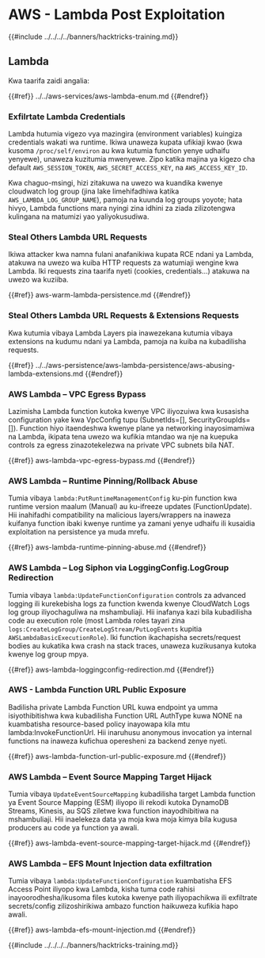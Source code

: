 # AWS - Lambda Post Exploitation

{{#include ../../../../banners/hacktricks-training.md}}

## Lambda

Kwa taarifa zaidi angalia:

{{#ref}}
../../aws-services/aws-lambda-enum.md
{{#endref}}

### Exfilrtate Lambda Credentials

Lambda hutumia vigezo vya mazingira (environment variables) kuingiza credentials wakati wa runtime. Ikiwa unaweza kupata ufikiaji kwao (kwa kusoma `/proc/self/environ` au kwa kutumia function yenye udhaifu yenyewe), unaweza kuzitumia mwenyewe. Zipo katika majina ya kigezo cha default `AWS_SESSION_TOKEN`, `AWS_SECRET_ACCESS_KEY`, na `AWS_ACCESS_KEY_ID`.

Kwa chaguo-msingi, hizi zitakuwa na uwezo wa kuandika kwenye cloudwatch log group (jina lake limehifadhiwa katika `AWS_LAMBDA_LOG_GROUP_NAME`), pamoja na kuunda log groups yoyote; hata hivyo, Lambda functions mara nyingi zina idhini za ziada zilizotengwa kulingana na matumizi yao yaliyokusudiwa.

### Steal Others Lambda URL Requests

Ikiwa attacker kwa namna fulani anafanikiwa kupata RCE ndani ya Lambda, atakuwa na uwezo wa kuiba HTTP requests za watumiaji wengine kwa Lambda. Iki requests zina taarifa nyeti (cookies, credentials...) atakuwa na uwezo wa kuziiba.

{{#ref}}
aws-warm-lambda-persistence.md
{{#endref}}

### Steal Others Lambda URL Requests & Extensions Requests

Kwa kutumia vibaya Lambda Layers pia inawezekana kutumia vibaya extensions na kudumu ndani ya Lambda, pamoja na kuiba na kubadilisha requests.

{{#ref}}
../../aws-persistence/aws-lambda-persistence/aws-abusing-lambda-extensions.md
{{#endref}}

### AWS Lambda – VPC Egress Bypass

Lazimisha Lambda function kutoka kwenye VPC iliyozuiwa kwa kusasisha configuration yake kwa VpcConfig tupu (SubnetIds=[], SecurityGroupIds=[]). Function hiyo itaendeshwa kwenye plane ya networking inayosimamiwa na Lambda, ikipata tena uwezo wa kufikia mtandao wa nje na kuepuka controls za egress zinazotekelezwa na private VPC subnets bila NAT.

{{#ref}}
aws-lambda-vpc-egress-bypass.md
{{#endref}}

### AWS Lambda – Runtime Pinning/Rollback Abuse

Tumia vibaya `lambda:PutRuntimeManagementConfig` ku-pin function kwa runtime version maalum (Manual) au ku-ifreeze updates (FunctionUpdate). Hii inahifadhi compatibility na malicious layers/wrappers na inaweza kuifanya function ibaki kwenye runtime ya zamani yenye udhaifu ili kusaidia exploitation na persistence ya muda mrefu.

{{#ref}}
aws-lambda-runtime-pinning-abuse.md
{{#endref}}

### AWS Lambda – Log Siphon via LoggingConfig.LogGroup Redirection

Tumia vibaya `lambda:UpdateFunctionConfiguration` controls za advanced logging ili kurekebisha logs za function kwenda kwenye CloudWatch Logs log group iliyochaguliwa na mshambuliaji. Hii inafanya kazi bila kubadilisha code au execution role (most Lambda roles tayari zina `logs:CreateLogGroup/CreateLogStream/PutLogEvents` kupitia `AWSLambdaBasicExecutionRole`). Iki function ikachapisha secrets/request bodies au kukatika kwa crash na stack traces, unaweza kuzikusanya kutoka kwenye log group mpya.

{{#ref}}
aws-lambda-loggingconfig-redirection.md
{{#endref}}

### AWS - Lambda Function URL Public Exposure

Badilisha private Lambda Function URL kuwa endpoint ya umma isiyothibitishwa kwa kubadilisha Function URL AuthType kuwa NONE na kuambatisha resource-based policy inayowapa kila mtu lambda:InvokeFunctionUrl. Hii inaruhusu anonymous invocation ya internal functions na inaweza kufichua operesheni za backend zenye nyeti.

{{#ref}}
aws-lambda-function-url-public-exposure.md
{{#endref}}

### AWS Lambda – Event Source Mapping Target Hijack

Tumia vibaya `UpdateEventSourceMapping` kubadilisha target Lambda function ya Event Source Mapping (ESM) iliyopo ili rekodi kutoka DynamoDB Streams, Kinesis, au SQS ziletwe kwa function inayodhibitiwa na mshambuliaji. Hii inaelekeza data ya moja kwa moja kimya bila kugusa producers au code ya function ya awali.

{{#ref}}
aws-lambda-event-source-mapping-target-hijack.md
{{#endref}}

### AWS Lambda – EFS Mount Injection data exfiltration

Tumia vibaya `lambda:UpdateFunctionConfiguration` kuambatisha EFS Access Point iliyopo kwa Lambda, kisha tuma code rahisi inayoorodhesha/ikusoma files kutoka kwenye path iliyopachikwa ili exfiltrate secrets/config zilizoshirikiwa ambazo function haikuweza kufikia hapo awali.

{{#ref}}
aws-lambda-efs-mount-injection.md
{{#endref}}



{{#include ../../../../banners/hacktricks-training.md}}
